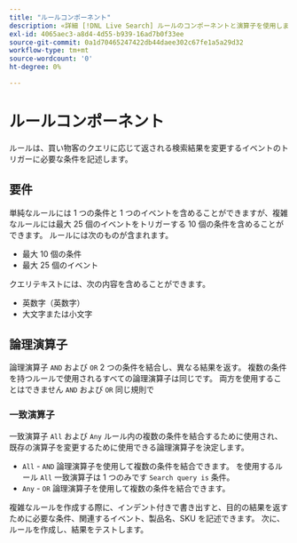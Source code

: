 ```yaml
---
title: "ルールコンポーネント"
description: «詳細 [!DNL Live Search] ルールのコンポーネントと演算子を使用します。"
exl-id: 4065aec3-a8d4-4d55-b939-16ad7b0f33ee
source-git-commit: 0a1d70465247422db44daee302c67fe1a5a29d32
workflow-type: tm+mt
source-wordcount: '0'
ht-degree: 0%

---
```


# ルールコンポーネント

ルールは、買い物客のクエリに応じて返される検索結果を変更するイベントのトリガーに必要な条件を記述します。

## 要件

単純なルールには 1 つの条件と 1 つのイベントを含めることができますが、複雑なルールには最大 25 個のイベントをトリガーする 10 個の条件を含めることができます。
ルールには次のものが含まれます。

* 最大 10 個の条件
* 最大 25 個のイベント

クエリテキストには、次の内容を含めることができます。

* 英数字（英数字）
* 大文字または小文字

## 論理演算子

論理演算子 `AND` および `OR` 2 つの条件を結合し、異なる結果を返す。 複数の条件を持つルールで使用されるすべての論理演算子は同じです。 両方を使用することはできません `AND` および `OR` 同じ規則で

### 一致演算子

一致演算子 `All` および `Any` ルール内の複数の条件を結合するために使用され、既存の演算子を変更するために使用できる論理演算子を決定します。

* `All` - `AND` 論理演算子を使用して複数の条件を結合できます。 を使用するルール `All` 一致演算子は 1 つのみです `Search query is` 条件。
* `Any` - `OR` 論理演算子を使用して複数の条件を結合できます。

複雑なルールを作成する際に、インデント付きで書き出すと、目的の結果を返すために必要な条件、関連するイベント、製品名、SKU を記述できます。 次に、ルールを作成し、結果をテストします。
